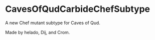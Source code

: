 # CavesOfQudCarbideChefSubtype
A new Chef mutant subtype for Caves of Qud.

Made by helado, Dij, and Crom.
